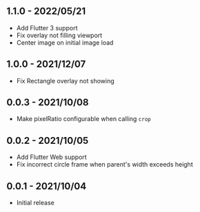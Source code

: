 ## 1.1.0 - 2022/05/21
* Add Flutter 3 support
* Fix overlay not filling viewport
* Center image on initial image load

## 1.0.0 - 2021/12/07
* Fix Rectangle overlay not showing

## 0.0.3 - 2021/10/08
* Make pixelRatio configurable when calling `crop`

## 0.0.2 - 2021/10/05
* Add Flutter Web support
* Fix incorrect circle frame when parent's width exceeds height

## 0.0.1 - 2021/10/04
* Initial release